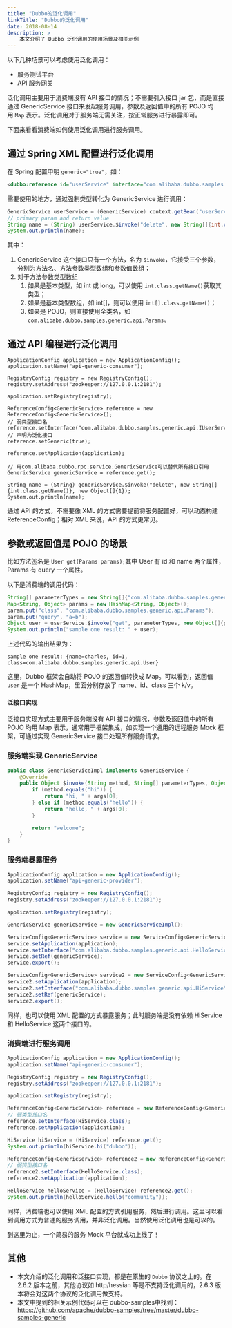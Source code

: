 ```yaml
---
title: "Dubbo的泛化调用"
linkTitle: "Dubbo的泛化调用"
date: 2018-08-14
description: > 
    本文介绍了 Dubbo 泛化调用的使用场景及相关示例
---
```



以下几种场景可以考虑使用泛化调用：

- 服务测试平台
- API 服务网关

泛化调用主要用于消费端没有 API 接口的情况；不需要引入接口 jar 包，而是直接通过 GenericService 接口来发起服务调用，参数及返回值中的所有 POJO 均用 `Map` 表示。泛化调用对于服务端无需关注，按正常服务进行暴露即可。

下面来看看消费端如何使用泛化调用进行服务调用。

## 通过 Spring XML 配置进行泛化调用

在 Spring 配置申明 `generic="true"`，如：

```xml
<dubbo:reference id="userService" interface="com.alibaba.dubbo.samples.generic.api.IUserService" generic="true"/>
```

需要使用的地方，通过强制类型转化为 GenericService 进行调用：

```java
GenericService userService = (GenericService) context.getBean("userService");
// primary param and return value
String name = (String) userService.$invoke("delete", new String[]{int.class.getName()}, new Object[]{1});
System.out.println(name);
```

其中：

1. GenericService 这个接口只有一个方法，名为 `$invoke`，它接受三个参数，分别为方法名、方法参数类型数组和参数值数组；
2. 对于方法参数类型数组
   1. 如果是基本类型，如 int 或 long，可以使用 `int.class.getName()`获取其类型；
   2. 如果是基本类型数组，如 int[]，则可以使用 `int[].class.getName()`；
   3. 如果是 POJO，则直接使用全类名，如 `com.alibaba.dubbo.samples.generic.api.Params`。

## 通过 API 编程进行泛化调用

```
ApplicationConfig application = new ApplicationConfig();
application.setName("api-generic-consumer");

RegistryConfig registry = new RegistryConfig();
registry.setAddress("zookeeper://127.0.0.1:2181");

application.setRegistry(registry);

ReferenceConfig<GenericService> reference = new ReferenceConfig<GenericService>();
// 弱类型接口名
reference.setInterface("com.alibaba.dubbo.samples.generic.api.IUserService");
// 声明为泛化接口
reference.setGeneric(true);

reference.setApplication(application);

// 用com.alibaba.dubbo.rpc.service.GenericService可以替代所有接口引用
GenericService genericService = reference.get();

String name = (String) genericService.$invoke("delete", new String[]{int.class.getName()}, new Object[]{1});
System.out.println(name);
```

通过 API 的方式，不需要像 XML 的方式需要提前将服务配置好，可以动态构建 ReferenceConfig；相对 XML 来说，API 的方式更常见。

## 参数或返回值是 POJO 的场景

比如方法签名是 `User get(Params params);`其中 User 有 id 和 name 两个属性，Params 有 query 一个属性。

以下是消费端的调用代码：

```java
String[] parameterTypes = new String[]{"com.alibaba.dubbo.samples.generic.api.Params"};
Map<String, Object> params = new HashMap<String, Object>();
param.put("class", "com.alibaba.dubbo.samples.generic.api.Params");
param.put("query", "a=b");
Object user = userService.$invoke("get", parameterTypes, new Object[]{param});
System.out.println("sample one result: " + user);
```

上述代码的输出结果为：

```shell
sample one result: {name=charles, id=1, class=com.alibaba.dubbo.samples.generic.api.User}
```

这里，Dubbo 框架会自动将 POJO 的返回值转换成 Map。可以看到，返回值 `user` 是一个 HashMap，里面分别存放了 name、id、class 三个 k/v。

#### 泛接口实现

泛接口实现方式主要用于服务端没有 API 接口的情况，参数及返回值中的所有 POJO 均用 Map 表示，通常用于框架集成，如实现一个通用的远程服务 Mock 框架，可通过实现 GenericService 接口处理所有服务请求。

### 服务端实现 GenericService

```java
public class GenericServiceImpl implements GenericService {
    @Override
    public Object $invoke(String method, String[] parameterTypes, Object[] args) throws GenericException {
        if (method.equals("hi")) {
            return "hi, " + args[0];
        } else if (method.equals("hello")) {
            return "hello, " + args[0];
        }

        return "welcome";
    }
}
```

### 服务端暴露服务

```java
ApplicationConfig application = new ApplicationConfig();
application.setName("api-generic-provider");

RegistryConfig registry = new RegistryConfig();
registry.setAddress("zookeeper://127.0.0.1:2181");

application.setRegistry(registry);

GenericService genericService = new GenericServiceImpl();

ServiceConfig<GenericService> service = new ServiceConfig<GenericService>();
service.setApplication(application);
service.setInterface("com.alibaba.dubbo.samples.generic.api.HelloService");
service.setRef(genericService);
service.export();

ServiceConfig<GenericService> service2 = new ServiceConfig<GenericService>();
service2.setApplication(application);
service2.setInterface("com.alibaba.dubbo.samples.generic.api.HiService");
service2.setRef(genericService);
service2.export();
```

同样，也可以使用 XML 配置的方式暴露服务；此时服务端是没有依赖 HiService 和 HelloService 这两个接口的。

### 消费端进行服务调用

```java
ApplicationConfig application = new ApplicationConfig();
application.setName("api-generic-consumer");

RegistryConfig registry = new RegistryConfig();
registry.setAddress("zookeeper://127.0.0.1:2181");

application.setRegistry(registry);

ReferenceConfig<GenericService> reference = new ReferenceConfig<GenericService>();
// 弱类型接口名
reference.setInterface(HiService.class);
reference.setApplication(application);

HiService hiService = (HiService) reference.get();
System.out.println(hiService.hi("dubbo"));

ReferenceConfig<GenericService> reference2 = new ReferenceConfig<GenericService>();
// 弱类型接口名
reference2.setInterface(HelloService.class);
reference2.setApplication(application);

HelloService helloService = (HelloService) reference2.get();
System.out.println(helloService.hello("community"));
```

同样，消费端也可以使用 XML 配置的方式引用服务，然后进行调用。这里可以看到调用方式为普通的服务调用，并非泛化调用。当然使用泛化调用也是可以的。

到这里为止，一个简易的服务 Mock 平台就成功上线了！

## 其他

* 本文介绍的泛化调用和泛接口实现，都是在原生的 `Dubbo` 协议之上的。在 2.6.2 版本之前，其他协议如 http/hessian 等是不支持泛化调用的，2.6.3 版本将会对这两个协议的泛化调用做支持。
* 本文中提到的相关示例代码可以在 dubbo-samples中找到：https://github.com/apache/dubbo-samples/tree/master/dubbo-samples-generic